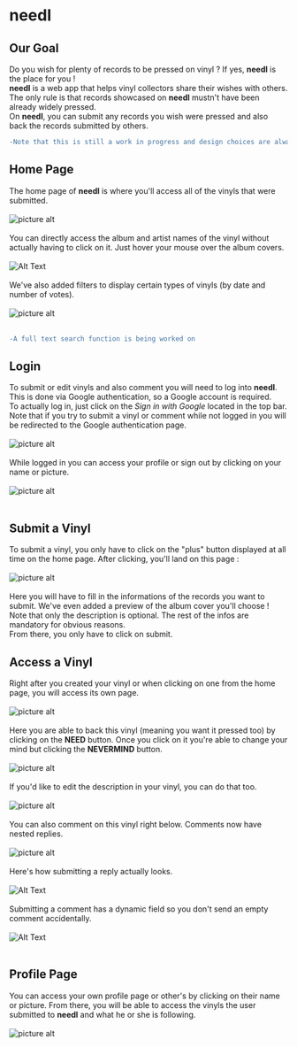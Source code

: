 # needl

## Our Goal

Do you wish for plenty of records to be pressed on vinyl ? If yes, **needl** is the place for you !
 <br />
 **needl** is a web app that helps vinyl collectors share their wishes with others. The only rule is that records showcased on **needl** mustn't have been already widely pressed. <br/>
 On **needl**, you can submit any records you wish were pressed and also back the records submitted by others.<br/>
 ```diff
 -Note that this is still a work in progress and design choices are always subjected to change.
 ```


## Home Page

The home page of **needl** is where you'll access all of the vinyls that were submitted.<br />
<br />
![picture alt](images/home.png) <br />
<br />
You can directly access the album and artist names of the vinyl without actually having to click on it. Just hover your mouse over the album covers.<br />
<br />
![Alt Text](https://github.com/maxime-escamez/needl/blob/master/images/animation.gif)
<br />
<br />
We've also added filters to display certain types of vinyls (by date and number of votes).<br />
<br />
![picture alt](images/filters.png)<br />
<br />
```diff
-A full text search function is being worked on
```
## Login

To submit or edit vinyls and also comment you will need to log into **needl**. This is done via Google authentication, so a Google account is required. <br />
To actually log in, just click on the  *Sign in with Google*  located in the top bar. Note that if you try to submit a vinyl or comment while not logged in you will be redirected to the Google authentication page.<br />
<br />
![picture alt](images/login1.png) <br />
<br />
While logged in you can access your profile or sign out by clicking on your name or picture.<br />
<br />
![picture alt](images/login2.png) <br />
<br />

## Submit a Vinyl
To submit a vinyl, you only have to click on the "plus" button displayed at all time on the home page. After clicking, you'll land on this page : <br />
<br />
![picture alt](images/submit.png) <br />
<br />
Here you will have to fill in the informations of the records you want to submit. We've even added a preview of the album cover you'll choose ! <br />
Note that only the description is optional. The rest of the infos are mandatory for obvious reasons. <br />
From there, you only have to click on submit.

## Access a Vinyl
Right after you created your vinyl or when clicking on one from the home page, you will access its own page.<br />
<br />
![picture alt](images/show1.png) <br />
<br />
Here you are able to back this vinyl (meaning you want it pressed too) by clicking on the **NEED** button. Once you click on it you're able to change your mind but clicking the **NEVERMIND** button.<br />
<br />
![picture alt](images/show2.png) <br />
<br />
If you'd like to edit the description in your vinyl, you can do that too. <br />
<br />
![picture alt](images/edit.png) <br />
<br />
You can also comment on this vinyl right below. Comments now have nested replies. <br />
<br />
![picture alt](images/comment.png) <br />
<br />
Here's how submitting a reply actually looks.<br />
<br />
![Alt Text](https://github.com/maxime-escamez/needl/blob/master/images/reply.gif) <br />
<br />
Submitting a comment has a dynamic field so you don't send an empty comment accidentally. <br />
<br />
![Alt Text](https://github.com/maxime-escamez/needl/blob/master/images/dynafield.gif) <br />
<br />


## Profile Page
You can access your own profile page or other's by clicking on their name or picture. From there, you will be able to access the vinyls the user submitted to **needl** and what he or she is following. <br />
<br />
![picture alt](images/profile.png) <br />
<br />
